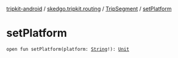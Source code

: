 [tripkit-android](../../index.md) / [skedgo.tripkit.routing](../index.md) / [TripSegment](index.md) / [setPlatform](./set-platform.md)

# setPlatform

`open fun setPlatform(platform: `[`String`](https://kotlinlang.org/api/latest/jvm/stdlib/kotlin/-string/index.html)`!): `[`Unit`](https://kotlinlang.org/api/latest/jvm/stdlib/kotlin/-unit/index.html)